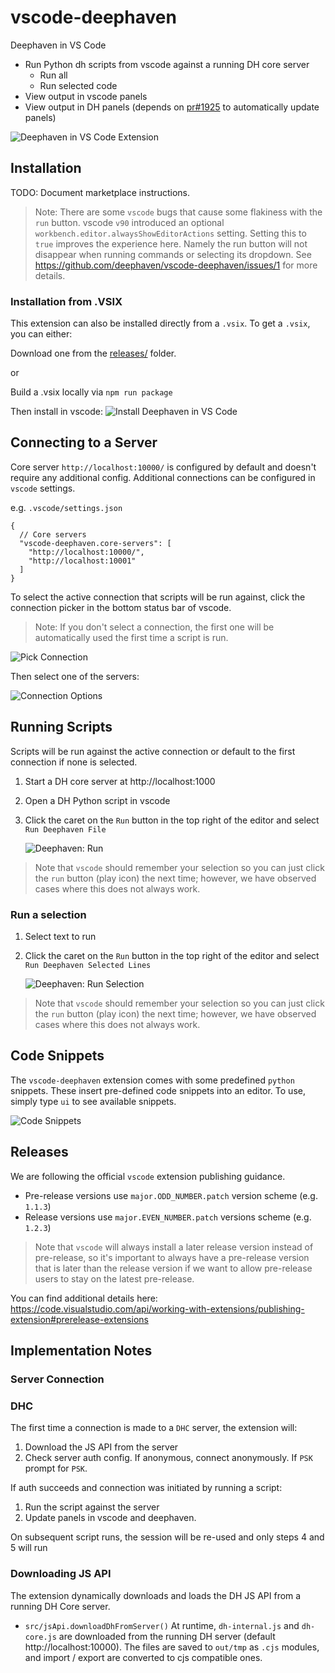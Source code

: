 # vscode-deephaven

Deephaven in VS Code

- Run Python dh scripts from vscode against a running DH core server
  - Run all
  - Run selected code
- View output in vscode panels
- View output in DH panels (depends on [pr#1925](https://github.com/deephaven/web-client-ui/pull/1925) to automatically update panels)

![Deephaven in VS Code Extension](docs/extension.png)

## Installation

TODO: Document marketplace instructions.

> Note: There are some `vscode` bugs that cause some flakiness with the `run` button. vscode `v90` introduced an optional `workbench.editor.alwaysShowEditorActions` setting. Setting this to `true` improves the experience here. Namely the run button will not disappear when running commands or selecting its dropdown. See https://github.com/deephaven/vscode-deephaven/issues/1 for more details.

### Installation from .VSIX

This extension can also be installed directly from a `.vsix`. To get a `.vsix`, you can either:

Download one from the [releases/](releases/) folder.

or

Build a .vsix locally via `npm run package`

Then install in vscode:
![Install Deephaven in VS Code](docs/install.png)

## Connecting to a Server

Core server `http://localhost:10000/` is configured by default and doesn't require any additional config. Additional connections can be configured in `vscode` settings.

e.g. `.vscode/settings.json`

```jsonc
{
  // Core servers
  "vscode-deephaven.core-servers": [
    "http://localhost:10000/",
    "http://localhost:10001"
  ]
}
```

To select the active connection that scripts will be run against, click the connection picker in the bottom status bar of vscode.

> Note: If you don't select a connection, the first one will be automatically used the first time a script is run.

![Pick Connection](docs/select-connection.png)

Then select one of the servers:

![Connection Options](docs/select-connection-options.png)

## Running Scripts

Scripts will be run against the active connection or default to the first connection if none is selected.

1. Start a DH core server at http://localhost:1000
2. Open a DH Python script in vscode
3. Click the caret on the `Run` button in the top right of the editor and select `Run Deephaven File`

   ![Deephaven: Run](docs/run.png)

> Note that `vscode` should remember your selection so you can just click the `run` button (play icon) the next time; however, we have observed cases where this does not always work.

### Run a selection

1. Select text to run
2. Click the caret on the `Run` button in the top right of the editor and select `Run Deephaven Selected Lines`

   ![Deephaven: Run Selection](docs/run-selection.png)

> Note that `vscode` should remember your selection so you can just click the `run` button (play icon) the next time; however, we have observed cases where this does not always work.

## Code Snippets

The `vscode-deephaven` extension comes with some predefined `python` snippets. These insert pre-defined code snippets into an editor. To use, simply type `ui` to see available snippets.

![Code Snippets](docs/code-snippets.png)

## Releases

We are following the official `vscode` extension publishing guidance.

- Pre-release versions use `major.ODD_NUMBER.patch` version scheme (e.g. `1.1.3`)
- Release versions use `major.EVEN_NUMBER.patch` versions scheme (e.g. `1.2.3`)

> Note that `vscode` will always install a later release version instead of pre-release, so it's important to always have a pre-release version that is later than the release version if we want to allow pre-release users to stay on the latest pre-release.

You can find additional details here:
https://code.visualstudio.com/api/working-with-extensions/publishing-extension#prerelease-extensions

## Implementation Notes

### Server Connection

### DHC

The first time a connection is made to a `DHC` server, the extension will:

1. Download the JS API from the server
2. Check server auth config. If anonymous, connect anonymously. If `PSK` prompt for `PSK`.

If auth succeeds and connection was initiated by running a script:

1. Run the script against the server
2. Update panels in vscode and deephaven.

On subsequent script runs, the session will be re-used and only steps 4 and 5 will run

### Downloading JS API

The extension dynamically downloads and loads the DH JS API from a running DH Core server.

- `src/jsApi.downloadDhFromServer()`
  At runtime, `dh-internal.js` and `dh-core.js` are downloaded from the running DH server (default http://localhost:10000). The files are saved to `out/tmp` as `.cjs` modules, and import / export are converted to cjs compatible ones.
